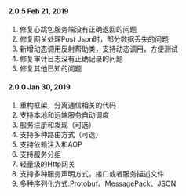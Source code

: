 
#### 2.0.5  Feb 21, 2019
1. 修复心跳包服务端没有正确返回的问题
2. 修复网关处理Post Json时，部分数据丢失的问题
3. 新增动态调用反射帮助类，支持动态调用，方便测试
4. 修复审计日志没有正确记录的问题
5. 修复其他已知的问题


#### 2.0.0  Jan 30, 2019
1. 重构框架，分离通信相关的代码
2. 支持本地和远端服务自动调度
3. 服务注册和发现（可选）
4. 支持多种路由方式（可选）
5. 支持依赖注入和AOP
6. 支持服务分组
7. 轻量级的Http网关
8. 支持多种服务声明方式，接口或者服务描述文件
9. 多种序列化方式:Protobuf、MessagePack、JSON
